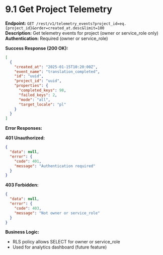 # 9.1 Get Project Telemetry

**Endpoint:** `GET /rest/v1/telemetry_events?project_id=eq.{project_id}&order=created_at.desc&limit=100`  
**Description:** Get telemetry events for project (owner or service_role only)  
**Authentication:** Required (owner or service_role)

**Success Response (200 OK):**

```json
[
  {
    "created_at": "2025-01-15T10:20:00Z",
    "event_name": "translation_completed",
    "id": "uuid",
    "project_id": "uuid",
    "properties": {
      "completed_keys": 98,
      "failed_keys": 2,
      "mode": "all",
      "target_locale": "pl"
    }
  }
]
```

**Error Responses:**

**401 Unauthorized:**

```json
{
  "data": null,
  "error": {
    "code": 401,
    "message": "Authentication required"
  }
}
```

**403 Forbidden:**

```json
{
  "data": null,
  "error": {
    "code": 403,
    "message": "Not owner or service_role"
  }
}
```

**Business Logic:**

- RLS policy allows SELECT for owner or service_role
- Used for analytics dashboard (future feature)
